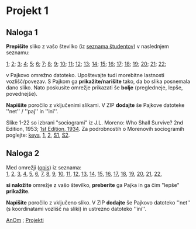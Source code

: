 # Projekt 1 

 
## Naloga 1 

**Prepišite** sliko z vašo številko (iz [seznama študentov](seznam.md)) v naslednjem seznamu: 

  
[1](http://vlado.fmf.uni-lj.si/vlado/podstat/AO/pics/kg.jpg);
[2](http://vlado.fmf.uni-lj.si/vlado/podstat/AO/pics/1g.jpg);
[3](http://vlado.fmf.uni-lj.si/vlado/podstat/AO/pics/2g.jpg);
[4](http://vlado.fmf.uni-lj.si/vlado/podstat/AO/pics/3g.jpg);
[5](http://vlado.fmf.uni-lj.si/vlado/podstat/AO/pics/4g.jpg);
[6](http://vlado.fmf.uni-lj.si/vlado/podstat/AO/pics/5g.jpg);
[7](http://vlado.fmf.uni-lj.si/vlado/podstat/AO/pics/6g.jpg);
[8](http://vlado.fmf.uni-lj.si/vlado/podstat/AO/pics/7g.jpg);
[9](http://vlado.fmf.uni-lj.si/vlado/podstat/AO/pics/8g.jpg); 
[10](http://vlado.fmf.uni-lj.si/vlado/podstat/AO/pics/C01.jpg);
[11](http://vlado.fmf.uni-lj.si/vlado/podstat/AO/pics/C02.jpg);
[12](http://vlado.fmf.uni-lj.si/vlado/podstat/AO/pics/c03.jpg);
[13](http://vlado.fmf.uni-lj.si/vlado/podstat/AO/pics/C04.jpg);
[14](http://vlado.fmf.uni-lj.si/vlado/podstat/AO/pics/c06.jpg);
[15](http://vlado.fmf.uni-lj.si/vlado/podstat/AO/pics/C07.jpg);
[16](http://vlado.fmf.uni-lj.si/vlado/podstat/AO/pics/C10.jpg);
[17](http://vlado.fmf.uni-lj.si/vlado/podstat/AO/pics/C11.jpg); 
[18](http://vlado.fmf.uni-lj.si/vlado/podstat/AO/pics/C12.jpg); 
[19](http://vlado.fmf.uni-lj.si/vlado/podstat/AO/pics/c13.jpg);
[20](http://vlado.fmf.uni-lj.si/vlado/podstat/AO/pics/C14.jpg); 
[21](http://vlado.fmf.uni-lj.si/vlado/podstat/AO/pics/C15.jpg);
[22](http://vlado.fmf.uni-lj.si/vlado/podstat/AO/pics/C16.jpg); 

v Pajkovo omrežno datoteko. Upoštevajte tudi morebitne lastnosti vozlišč/povezav. S Pajkom ga **prikažite/narišite** tako, da bo slika posnemala dano sliko. Nato poskusite omrežje prikazati še **bolje** (pregledneje, lepše, povednejše).


**Napišite** poročilo z vključenimi slikami. V ZIP **dodajte** še Pajkove datoteke ''net'' / ''paj'' in ''ini''.


Slike 1-22 so izbrani "sociogrami" iz J.L. Moreno: Who Shall Survive?  2nd Edition, 1953; [1st Edition, 1934](https://archive.org/details/whoshallsurviven00jlmo).
Za podrobnostih o Morenovih sociogramih poglejte:
[keys](http://vlado.fmf.uni-lj.si/vlado/podstat/AO/pics/keys.jpg),
[1](http://vlado.fmf.uni-lj.si/vlado/podstat/AO/pics/soc1.jpg),
[2](http://vlado.fmf.uni-lj.si/vlado/podstat/AO/pics/soc2.jpg),
[S1](http://vlado.fmf.uni-lj.si/vlado/podstat/AO/pics/str1.jpg),
[S2](http://vlado.fmf.uni-lj.si/vlado/podstat/AO/pics/str2.jpg).











## Naloga 2 

Med omrežji ([opis](http://vlado.fmf.uni-lj.si/pub/networks/doc/ECPR/assign.1/assign.txt)) iz seznama:  
[1](http://vlado.fmf.uni-lj.si/pub/networks/doc/ECPR/assign.1/as1.net),
[2](http://vlado.fmf.uni-lj.si/pub/networks/doc/ECPR/assign.1/as2.net),
[3](http://vlado.fmf.uni-lj.si/pub/networks/doc/ECPR/assign.1/as3.net),
[4](http://vlado.fmf.uni-lj.si/pub/networks/doc/ECPR/assign.1/as4.net),
[5](http://vlado.fmf.uni-lj.si/pub/networks/doc/ECPR/assign.1/as5.net),
[6](http://vlado.fmf.uni-lj.si/pub/networks/doc/ECPR/assign.1/as6.net),
[7](http://vlado.fmf.uni-lj.si/pub/networks/doc/ECPR/assign.1/as7.net),
[8](http://vlado.fmf.uni-lj.si/pub/networks/doc/ECPR/assign.1/as8.net),
[9](http://vlado.fmf.uni-lj.si/pub/networks/doc/ECPR/assign.1/as9.net),
[10](http://vlado.fmf.uni-lj.si/pub/networks/doc/ECPR/assign.1/as10.net),
[11](http://vlado.fmf.uni-lj.si/pub/networks/doc/ECPR/assign.1/as11.net),
[12](http://vlado.fmf.uni-lj.si/pub/networks/doc/ECPR/assign.1/as12.net),
[13](http://vlado.fmf.uni-lj.si/pub/networks/doc/ECPR/assign.1/as2.net),
[14](http://vlado.fmf.uni-lj.si/pub/networks/doc/ECPR/assign.1/as5.net),
[15](http://vlado.fmf.uni-lj.si/pub/networks/doc/ECPR/assign.1/as4.net),
[16](http://vlado.fmf.uni-lj.si/pub/networks/doc/ECPR/assign.1/as6.net),
[17](http://vlado.fmf.uni-lj.si/pub/networks/doc/ECPR/assign.1/as7.net),
[18](http://vlado.fmf.uni-lj.si/pub/networks/doc/ECPR/assign.1/as8.net),
[19](http://vlado.fmf.uni-lj.si/pub/networks/doc/ECPR/assign.1/as9.net),
[20](http://vlado.fmf.uni-lj.si/pub/networks/doc/ECPR/assign.1/as10.net),
[21](http://vlado.fmf.uni-lj.si/pub/networks/doc/ECPR/assign.1/as11.net),
[22](http://vlado.fmf.uni-lj.si/pub/networks/doc/ECPR/assign.1/as1.net),
 
**si naložite** omrežje z vašo številko, **preberite** ga Pajka in ga čim "lepše" **prikažite**.

**Napišite** poročilo z vključeno sliko. V ZIP **dodajte** še Pajkovo datoteko ''net'' (s koordinatami vozlišč na sliki) in ustrezno datoteko ''ini''.



[AnOm](./README.md) ; [Projekti](projekti.md)



